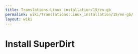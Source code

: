 ```yaml
---
title: Translations:Linux installation/15/en-gb
permalink: wiki/Translations:Linux_installation/15/en-gb/
layout: wiki
---
```


# Install SuperDirt
